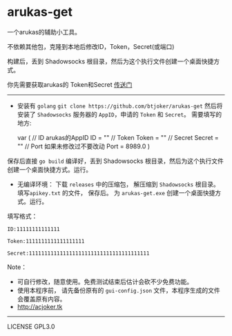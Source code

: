 # arukas-get

一个arukas的辅助小工具。

不依赖其他包，克隆到本地后修改ID，Token，Secret(或端口)

构建后，丢到 Shadowsocks 根目录，然后为这个执行文件创建一个桌面快捷方式。

你先需要获取arukas的 Token和Secret [传送门](https://app.arukas.io/settings/api-keys)

***
* 安装有 `golang` 
`git clone https://github.com/btjoker/arukas-get`
然后将安装了 `Shadowsocks` 服务器的 `AppID`，申请的 `Token` 和 `Secret`。
需要填写的地方:

    var (
	    // ID arukas的AppID
	    ID = ""
	    // Token 
	    Token = ""
	    // Secret
	    Secret = ""
		// Port 如果未修改过不要改动
		Port = 8989.0
	)

保存后直接 `go build` 编译好，丢到 Shadowsocks 根目录，然后为这个执行文件创建一个桌面快捷方式。运行。 


*  无编译环境：
	下载 `releases` 中的压缩包， 解压缩到 `Shadowsocks` 根目录。填写`apikey.txt` 的文件，	保存后。
	为 `arukas-get.exe` 创建一个桌面快捷方式。运行。 

填写格式：

    ID:11111111111111

    Token:1111111111111111111

    Secret:111111111111111111111111111111111111111


Note：
* 可自行修改，随意使用。免费测试结束后估计会砍不少免费功能。
* 使用本程序前， 请先备份原有的 `gui-config.json` 文件，本程序生成的文件会覆盖原有内容。
* http://acjoker.tk
***
LICENSE GPL3.0
